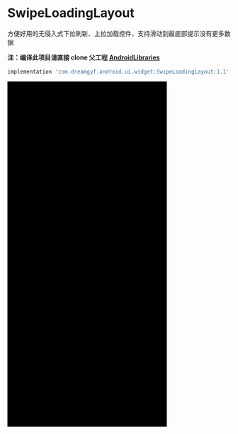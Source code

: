 # SwipeLoadingLayout

方便好用的无侵入式下拉刷新、上拉加载控件，支持滑动到最底部提示没有更多数据

**注：编译此项目请直接 clone 父工程 [AndroidLibraries](https://github.com/dreamgyf/AndroidLibraries)**

```groovy
implementation 'com.dreamgyf.android.ui.widget:SwipeLoadingLayout:1.1'
```

<img src="./SwipeLoadingLayout.gif" width="360px">
